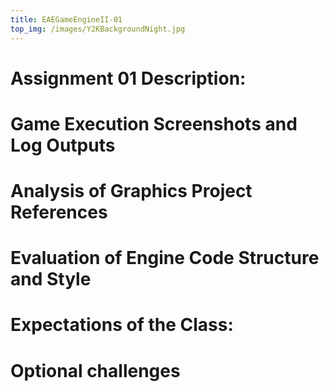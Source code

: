 ```yaml
---
title: EAEGameEngineII-01
top_img: /images/Y2KBackgroundNight.jpg
---
```


# Assignment 01 Description: 

# Game Execution Screenshots and Log Outputs 

# Analysis of Graphics Project References 

# Evaluation of Engine Code Structure and Style 

# Expectations of the Class: 

# Optional challenges 